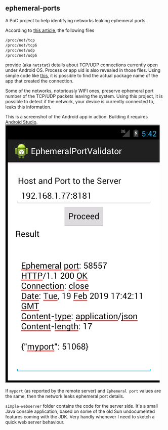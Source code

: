 ## ephemeral-ports

A PoC project to help identifying networks leaking ephemeral ports.

According to [this article](https://groups.google.com/forum/?fromgroups=#!topic/android-ndk/JYQEfOEg_3A), the following files
```
/proc/net/tcp
/proc/net/tcp6
/proc/net/udp
/proc/net/udp6
```

provide (aka `netstat`) details about TCP/UDP connections currently open under Android OS. Process or app uid is also revealed in those files.
Using simple code like [this](http://agolovatyuk.blogspot.com/2012/04/android-traffic-statistics-inside.html), it is possible to find the actual package name of the app that created the connection.

Some of the networks, notoriously WIFI ones, preserve ephemeral port number of the TCP/UDP packets leaving the system. Using this project, it is possible to detect if the network, your device is currently connected to, leaks this information.

This is a screenshot of the Android app in action. Building it requires [Android Studio](https://developer.android.com/studio/).
![alt text](https://raw.githubusercontent.com/rtybase/ephemeral-ports/master/app-screen.png "Andoird app screenshot")

If `myport` (as reported by the remote server) and `Ephemeral port` values are the same, then the network leaks ephemeral port details.

`simple-webserver` folder contains the code for the server side. It's a small Java console application, based on some of the old Sun undocumented features coming with the JDK. Very handly whenever I need to sketch a quick web server behaviour.
